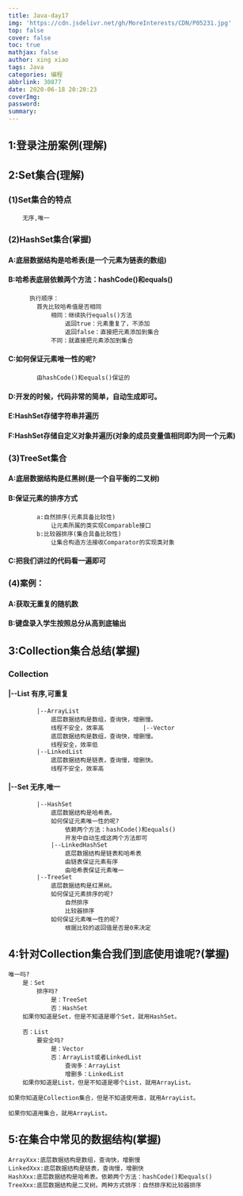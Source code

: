 ```yaml
---
title: Java-day17
img: 'https://cdn.jsdelivr.net/gh/MoreInterests/CDN/P05231.jpg'
top: false
cover: false
toc: true
mathjax: false
author: xing xiao
tags: Java
categories: 编程
abbrlink: 30877
date: 2020-06-18 20:20:23
coverImg:
password:
summary:
---
```

## 1:登录注册案例(理解)

## 2:Set集合(理解)
###	(1)Set集合的特点
		无序,唯一
###	(2)HashSet集合(掌握)
####		A:底层数据结构是哈希表(是一个元素为链表的数组)
####		B:哈希表底层依赖两个方法：hashCode()和equals()
		  执行顺序：
			首先比较哈希值是否相同
				相同：继续执行equals()方法
					返回true：元素重复了，不添加
					返回false：直接把元素添加到集合
				不同：就直接把元素添加到集合
####		C:如何保证元素唯一性的呢?
			由hashCode()和equals()保证的
####		D:开发的时候，代码非常的简单，自动生成即可。
####		E:HashSet存储字符串并遍历
####		F:HashSet存储自定义对象并遍历(对象的成员变量值相同即为同一个元素)
###	(3)TreeSet集合
####		A:底层数据结构是红黑树(是一个自平衡的二叉树)
####		B:保证元素的排序方式
			a:自然排序(元素具备比较性)
				让元素所属的类实现Comparable接口
			b:比较器排序(集合具备比较性)
				让集合构造方法接收Comparator的实现类对象
####		C:把我们讲过的代码看一遍即可
###	(4)案例：
####		A:获取无重复的随机数
####		B:键盘录入学生按照总分从高到底输出
		
## 3:Collection集合总结(掌握)
###	Collection
####		|--List	有序,可重复
			|--ArrayList
				底层数据结构是数组，查询快，增删慢。
				线程不安全，效率高			|--Vector
				底层数据结构是数组，查询快，增删慢。
				线程安全，效率低
			|--LinkedList
				底层数据结构是链表，查询慢，增删快。
				线程不安全，效率高
####		|--Set	无序,唯一
			|--HashSet
				底层数据结构是哈希表。
				如何保证元素唯一性的呢?
					依赖两个方法：hashCode()和equals()
					开发中自动生成这两个方法即可
				|--LinkedHashSet
					底层数据结构是链表和哈希表
					由链表保证元素有序
					由哈希表保证元素唯一
			|--TreeSet
				底层数据结构是红黑树。
				如何保证元素排序的呢?
					自然排序
					比较器排序
				如何保证元素唯一性的呢?
					根据比较的返回值是否是0来决定
					
## 4:针对Collection集合我们到底使用谁呢?(掌握)
	唯一吗?
		是：Set
			排序吗?
				是：TreeSet
				否：HashSet
		如果你知道是Set，但是不知道是哪个Set，就用HashSet。
			
		否：List
			要安全吗?
				是：Vector
				否：ArrayList或者LinkedList
					查询多：ArrayList
					增删多：LinkedList
		如果你知道是List，但是不知道是哪个List，就用ArrayList。
	
	如果你知道是Collection集合，但是不知道使用谁，就用ArrayList。
	
	如果你知道用集合，就用ArrayList。
	
## 5:在集合中常见的数据结构(掌握)
	ArrayXxx:底层数据结构是数组，查询快，增删慢
	LinkedXxx:底层数据结构是链表，查询慢，增删快
	HashXxx:底层数据结构是哈希表。依赖两个方法：hashCode()和equals()
	TreeXxx:底层数据结构是二叉树。两种方式排序：自然排序和比较器排序
		